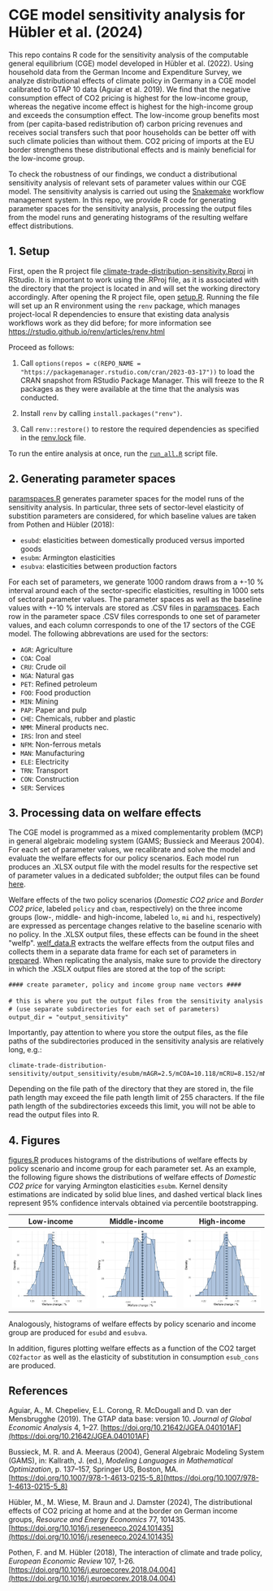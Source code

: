 # CGE model sensitivity analysis for Hübler et al. (2024)

This repo contains R code for the sensitivity analysis of the computable general equilibrium (CGE) model developed in Hübler et al. (2022). Using household data from the German Income and Expenditure Survey, we analyze distributional effects of climate policy 
in Germany in a CGE model calibrated to GTAP 10 data (Aguiar et al. 2019). We find that the negative consumption effect of CO2 pricing is highest for the low-income group, whereas the negative income effect is highest for the high-income group and exceeds
the consumption effect. The low-income group benefits most from (per capita-based redistribution of) carbon pricing revenues and receives social transfers such that poor households can be better off with such climate policies than without them. CO2 pricing of imports at the EU border strengthens these distributional effects and is mainly beneficial for the low-income group.

To check the robustness of our findings, we conduct a distributional sensitivity analysis of relevant sets of parameter values within our CGE model. The sensitivity analysis is carried out using the [Snakemake](https://snakemake.readthedocs.io/en/stable/) workflow management system. In this repo, we provide R code for generating parameter spaces for the sensitivity analysis,
processing the output files from the model runs and generating histograms of the resulting welfare effect distributions.

## 1. Setup

First, open the R project file [climate-trade-distribution-sensitivity.Rproj](climate-trade-distribution-sensitivity.Rproj) in RStudio. It is important to work using the .RProj file, as it is associated with the directory that the project is located in and will set the working directory accordingly.
After opening the R project file, open [setup.R](setup.R). Running the file will set up an R environment using the `renv` package, which manages project-local R dependencies to ensure that existing data analysis workflows work as they did before;
for more information see https://rstudio.github.io/renv/articles/renv.html

Proceed as follows:

1. Call `options(repos = c(REPO_NAME = "https://packagemanager.rstudio.com/cran/2023-03-17"))`
to load the CRAN snapshot from RStudio Package Manager. This will freeze to the R packages as they were available at the time that the analysis was conducted.

2. Install `renv` by calling `install.packages("renv")`.

3. Call `renv::restore()` to restore the required dependencies as specified in the [renv.lock](renv.lock) file.

To run the entire analysis at once, run the [`run_all.R`](run_all.R) script file.

## 2. Generating parameter spaces

[paramspaces.R](scripts/paramspaces.R) generates parameter spaces for the model runs of the sensitivity analysis. In particular, three sets of sector-level elasticity of substition parameters are considered, for which baseline values are
taken from Pothen and Hübler (2018):

- ``esubd``: elasticities between domestically produced versus imported goods
- ``esubm``: Armington elasticities
- ``esubva``: elasticities between production factors

For each set of parameters, we generate 1000 random draws from a +-10 % interval around each of the sector-specific elasticities, resulting in 1000 sets of sectoral parameter values.
The parameter spaces as well as the baseline values with +-10 % intervals are stored as .CSV files in [paramspaces](paramspaces). Each row in the parameter space .CSV files corresponds to one set of parameter values, and each column corresponds to one of the 17 sectors of the CGE model. The following abbrevations are used for the sectors:
- ``AGR``: Agriculture
- ``COA``: Coal
- ``CRU``: Crude oil
- ``NGA``: Natural gas
- ``PET``: Refined petroleum
- ``FOO``: Food production
- ``MIN``: Mining
- ``PAP``: Paper and pulp
- ``CHE``: Chemicals, rubber and plastic
- ``NMM``: Mineral products nec.
- ``IRS``: Iron and steel
- ``NFM``: Non-ferrous metals
- ``MAN``: Manufacturing
- ``ELE``: Electricity
- ``TRN``: Transport
- ``CON``: Construction
- ``SER``: Services

## 3. Processing data on welfare effects

The CGE model is programmed as a mixed complementarity problem (MCP) in general algebraic modeling system (GAMS; Bussieck and Meeraus 2004).
For each set of parameter values, we recalibrate and solve the model and evaluate the welfare effects for our policy scenarios.
Each model run produces an .XLSX output file with the model results for the respective set of parameter values in a dedicated subfolder; the output files can be found [here](https://doi.org/10.5281/zenodo.8304636).

Welfare effects of the two policy scenarios (*Domestic CO2 price* and *Border CO2 price*, labeled ``policy`` and ``cbam``, respectively) on the three income groups (low-, middle- and high-income, labeled ``lo``, ``mi`` and ``hi``, respectively) are expressed as percentage changes relative to the baseline scenario with no policy. In the .XLSX output files, these effects can be found in the sheet "welfp". [welf_data.R](scripts/welf_data.R) extracts the welfare effects from the output files and collects them in a separate data frame for each set of parameters in [prepared](prepared). When replicating the analysis, make sure to provide the directory in which the .XSLX output files are stored at the top of the script:
```
#### create parameter, policy and income group name vectors ####

# this is where you put the output files from the sensitivity analysis
# (use separate subdirectories for each set of parameters)
output_dir = "output_sensitivity"
```

Importantly, pay attention to where you store the output files, as the file paths of the subdirectories produced in the sensitivity analysis are relatively long, e.g.:

```
climate-trade-distribution-sensitivity/output_sensitivity/esubm/mAGR=2.5/mCOA=10.118/mCRU=8.152/mNGA=7.421/mPET=10.028/mFOO=3.602/mMIN=2.425/mPAP=4.883/mCHE=4.121/mNMM=5.963/mIRS=4.577/mNFM=4.14/mMAN=4.897/mELE=18.928/mTRN=6.544/mCON=14.747/mSER=5.913/output.xlsx
```

Depending on the file path of the directory that they are stored in, the file path length may exceed the file path length limit of 255 characters. If the file path length of the subdirectories exceeds this limit, you will not be able to read the output files into R.

## 4. Figures

[figures.R](scripts/figures.R) produces histograms of the distributions of welfare effects by policy scenario and income group for each parameter set. As an example, the following figure shows the distributions of welfare effects of *Domestic CO2 price* for varying Armington elasticities ``esubm``. Kernel density estimations are indicated by solid blue lines, and dashed vertical black lines represent 95% confidence intervals obtained via percentile bootstrapping.

|Low-income|Middle-income|High-income|
|-----|-----|-----|
|![hist_esubm_policy_lo](figures/esubm/hist_esubm_policy_lo.png)|![hist_esubm_policy_mi](figures/esubm/hist_esubm_policy_mi.png)|![hist_esubm_policy_hi](figures/esubm/hist_esubm_policy_hi.png)|

Analogously, histograms of welfare effects by policy scenario and income group are produced for ``esubd`` and ``esubva``.

In addition, figures plotting welfare effects as a function of the CO2 target ``CO2factor`` as well as the elasticity of substitution in consumption ``esub_cons`` are produced.

## References
Aguiar, A., M. Chepeliev, E.L. Corong, R. McDougall and D. van der Mensbrugghe (2019). The GTAP data base: version 10. *Journal of Global Economic Analysis* 4, 1–27. [https://doi.org/10.21642/JGEA.040101AF](https://doi.org/10.21642/JGEA.040101AF)

Bussieck, M. R. and A. Meeraus (2004), General Algebraic Modeling System (GAMS), in: Kallrath, J. (ed.), *Modeling Languages in Mathematical Optimization*, p. 137–157, Springer US, Boston, MA. [https://doi.org/10.1007/978-1-4613-0215-5_8](https://doi.org/10.1007/978-1-4613-0215-5_8)

Hübler, M., M. Wiese, M. Braun and J. Damster (2024), The distributional effects of CO2 pricing at home and at the border on German income groups, *Resource and Energy Economics* 77, 101435. [https://doi.org/10.1016/j.reseneeco.2024.101435](https://doi.org/10.1016/j.reseneeco.2024.101435)

Pothen, F. and M. Hübler (2018), The interaction of climate and trade policy, *European Economic Review* 107, 1-26. [https://doi.org/10.1016/j.euroecorev.2018.04.004](https://doi.org/10.1016/j.euroecorev.2018.04.004)
